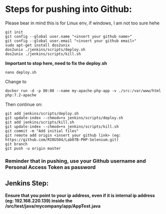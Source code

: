 # Steps for pushing into Github:

Please bear in mind this is for Linux env, if windows, I am not too sure hehe

```
git init
git config --global user.name "<insert your github name>"
git config --global user.email "<insert your github email>"
sudo apt-get install dos2unix
dos2unix ./jenkins/scripts/deploy.sh
dos2unix ./jenkins/scripts/kill.sh
```
**Important to stop here, need to fix the deploy.sh**

```
nano deploy.sh
```
Change to 
```
docker run -d -p 80:80 --name my-apache-php-app -v ./src:/var/www/html php:7.2-apache
```
Then continue on:
```
git add jenkins/scripts/deploy.sh
git update-index --chmod=+x jenkins/scripts/deploy.sh
git add jenkins/scripts/kill.sh
git update-index --chmod=+x jenkins/scripts/kill.sh
git commit -m "Add initial files"
git remote add origin <insert your github link> (eg: https://github.com/RI0US04/Lab07B-PHP-Selenium.git)
git branch
git push -u origin master
```
<h3> Reminder that in pushing, use your Github  username and Personal Access Token as password </h3>

## Jenkins Step:
**Ensure that you point to your ip address, even if it is internal ip address (eg: 192.168.220.139) inside the /src/test/java/mycompany/app/AppTest.java**
